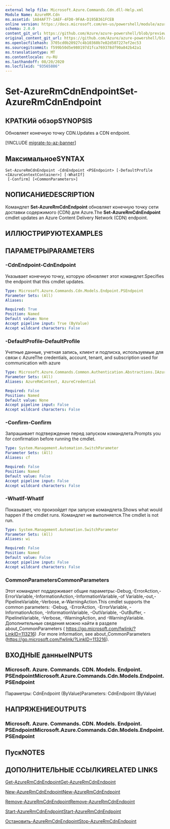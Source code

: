 ```yaml
---
external help file: Microsoft.Azure.Commands.Cdn.dll-Help.xml
Module Name: AzureRM.Cdn
ms.assetid: 1A84AF77-1AEF-4FD0-9FAA-D195B361FCEB
online version: https://docs.microsoft.com/en-us/powershell/module/azurerm.cdn/set-azurermcdnendpoint
schema: 2.0.0
content_git_url: https://github.com/Azure/azure-powershell/blob/preview/src/ResourceManager/Cdn/Commands.Cdn/help/Set-AzureRmCdnEndpoint.md
original_content_git_url: https://github.com/Azure/azure-powershell/blob/preview/src/ResourceManager/Cdn/Commands.Cdn/help/Set-AzureRmCdnEndpoint.md
ms.openlocfilehash: 3705cd0b20927c4b10360b7e02d507227ef2ec53
ms.sourcegitcommit: f599b50d5e980197d1fca769378df90a842b42a1
ms.translationtype: MT
ms.contentlocale: ru-RU
ms.lasthandoff: 08/20/2020
ms.locfileid: "93565886"
---
```

# <span data-ttu-id="f14f4-101">Set-AzureRmCdnEndpoint</span><span class="sxs-lookup"><span data-stu-id="f14f4-101">Set-AzureRmCdnEndpoint</span></span>

## <span data-ttu-id="f14f4-102">КРАТКИй обзор</span><span class="sxs-lookup"><span data-stu-id="f14f4-102">SYNOPSIS</span></span>
<span data-ttu-id="f14f4-103">Обновляет конечную точку CDN.</span><span class="sxs-lookup"><span data-stu-id="f14f4-103">Updates a CDN endpoint.</span></span>

[!INCLUDE [migrate-to-az-banner](../../includes/migrate-to-az-banner.md)]

## <span data-ttu-id="f14f4-104">Максимальное</span><span class="sxs-lookup"><span data-stu-id="f14f4-104">SYNTAX</span></span>

```
Set-AzureRmCdnEndpoint -CdnEndpoint <PSEndpoint> [-DefaultProfile <IAzureContextContainer>] [-WhatIf]
 [-Confirm] [<CommonParameters>]
```

## <span data-ttu-id="f14f4-105">NОПИСАНИЕ</span><span class="sxs-lookup"><span data-stu-id="f14f4-105">DESCRIPTION</span></span>
<span data-ttu-id="f14f4-106">Командлет **Set-AzureRmCdnEndpoint** обновляет конечную точку сети доставки содержимого (CDN) для Azure.</span><span class="sxs-lookup"><span data-stu-id="f14f4-106">The **Set-AzureRmCdnEndpoint** cmdlet updates an Azure Content Delivery Network (CDN) endpoint.</span></span>

## <span data-ttu-id="f14f4-107">ИЛЛЮСТРИРУЮТ</span><span class="sxs-lookup"><span data-stu-id="f14f4-107">EXAMPLES</span></span>

## <span data-ttu-id="f14f4-108">ПАРАМЕТРЫ</span><span class="sxs-lookup"><span data-stu-id="f14f4-108">PARAMETERS</span></span>

### <span data-ttu-id="f14f4-109">-CdnEndpoint</span><span class="sxs-lookup"><span data-stu-id="f14f4-109">-CdnEndpoint</span></span>
<span data-ttu-id="f14f4-110">Указывает конечную точку, которую обновляет этот командлет.</span><span class="sxs-lookup"><span data-stu-id="f14f4-110">Specifies the endpoint that this cmdlet updates.</span></span>

```yaml
Type: Microsoft.Azure.Commands.Cdn.Models.Endpoint.PSEndpoint
Parameter Sets: (All)
Aliases:

Required: True
Position: Named
Default value: None
Accept pipeline input: True (ByValue)
Accept wildcard characters: False
```

### <span data-ttu-id="f14f4-111">-DefaultProfile</span><span class="sxs-lookup"><span data-stu-id="f14f4-111">-DefaultProfile</span></span>
<span data-ttu-id="f14f4-112">Учетные данные, учетная запись, клиент и подписка, используемые для связи с Azure</span><span class="sxs-lookup"><span data-stu-id="f14f4-112">The credentials, account, tenant, and subscription used for communication with azure</span></span>

```yaml
Type: Microsoft.Azure.Commands.Common.Authentication.Abstractions.IAzureContextContainer
Parameter Sets: (All)
Aliases: AzureRmContext, AzureCredential

Required: False
Position: Named
Default value: None
Accept pipeline input: False
Accept wildcard characters: False
```

### <span data-ttu-id="f14f4-113">-Confirm</span><span class="sxs-lookup"><span data-stu-id="f14f4-113">-Confirm</span></span>
<span data-ttu-id="f14f4-114">Запрашивает подтверждение перед запуском командлета.</span><span class="sxs-lookup"><span data-stu-id="f14f4-114">Prompts you for confirmation before running the cmdlet.</span></span>

```yaml
Type: System.Management.Automation.SwitchParameter
Parameter Sets: (All)
Aliases: cf

Required: False
Position: Named
Default value: False
Accept pipeline input: False
Accept wildcard characters: False
```

### <span data-ttu-id="f14f4-115">-WhatIf</span><span class="sxs-lookup"><span data-stu-id="f14f4-115">-WhatIf</span></span>
<span data-ttu-id="f14f4-116">Показывает, что произойдет при запуске командлета.</span><span class="sxs-lookup"><span data-stu-id="f14f4-116">Shows what would happen if the cmdlet runs.</span></span>
<span data-ttu-id="f14f4-117">Командлет не выполняется.</span><span class="sxs-lookup"><span data-stu-id="f14f4-117">The cmdlet is not run.</span></span>

```yaml
Type: System.Management.Automation.SwitchParameter
Parameter Sets: (All)
Aliases: wi

Required: False
Position: Named
Default value: False
Accept pipeline input: False
Accept wildcard characters: False
```

### <span data-ttu-id="f14f4-118">CommonParameters</span><span class="sxs-lookup"><span data-stu-id="f14f4-118">CommonParameters</span></span>
<span data-ttu-id="f14f4-119">Этот командлет поддерживает общие параметры:-Debug,-ErrorAction,-ErrorVariable,-InformationAction,-InformationVariable,-of Variable,-out,-PipelineVariable,-Verbose, и-WarningAction.</span><span class="sxs-lookup"><span data-stu-id="f14f4-119">This cmdlet supports the common parameters: -Debug, -ErrorAction, -ErrorVariable, -InformationAction, -InformationVariable, -OutVariable, -OutBuffer, -PipelineVariable, -Verbose, -WarningAction, and -WarningVariable.</span></span> <span data-ttu-id="f14f4-120">Дополнительные сведения можно найти в разделе about_CommonParameters ( https://go.microsoft.com/fwlink/?LinkID=113216) .</span><span class="sxs-lookup"><span data-stu-id="f14f4-120">For more information, see about_CommonParameters (https://go.microsoft.com/fwlink/?LinkID=113216).</span></span>

## <span data-ttu-id="f14f4-121">ВХОДНЫЕ данные</span><span class="sxs-lookup"><span data-stu-id="f14f4-121">INPUTS</span></span>

### <span data-ttu-id="f14f4-122">Microsoft. Azure. Commands. CDN. Models. Endpoint. PSEndpoint</span><span class="sxs-lookup"><span data-stu-id="f14f4-122">Microsoft.Azure.Commands.Cdn.Models.Endpoint.PSEndpoint</span></span>
<span data-ttu-id="f14f4-123">Параметры: CdnEndpoint (ByValue)</span><span class="sxs-lookup"><span data-stu-id="f14f4-123">Parameters: CdnEndpoint (ByValue)</span></span>

## <span data-ttu-id="f14f4-124">НАПРЯЖЕНИЕ</span><span class="sxs-lookup"><span data-stu-id="f14f4-124">OUTPUTS</span></span>

### <span data-ttu-id="f14f4-125">Microsoft. Azure. Commands. CDN. Models. Endpoint. PSEndpoint</span><span class="sxs-lookup"><span data-stu-id="f14f4-125">Microsoft.Azure.Commands.Cdn.Models.Endpoint.PSEndpoint</span></span>

## <span data-ttu-id="f14f4-126">Пуск</span><span class="sxs-lookup"><span data-stu-id="f14f4-126">NOTES</span></span>

## <span data-ttu-id="f14f4-127">ДОПОЛНИТЕЛЬНЫЕ ССЫЛКИ</span><span class="sxs-lookup"><span data-stu-id="f14f4-127">RELATED LINKS</span></span>

[<span data-ttu-id="f14f4-128">Get-AzureRmCdnEndpoint</span><span class="sxs-lookup"><span data-stu-id="f14f4-128">Get-AzureRmCdnEndpoint</span></span>](./Get-AzureRmCdnEndpoint.md)

[<span data-ttu-id="f14f4-129">New-AzureRmCdnEndpoint</span><span class="sxs-lookup"><span data-stu-id="f14f4-129">New-AzureRmCdnEndpoint</span></span>](./New-AzureRmCdnEndpoint.md)

[<span data-ttu-id="f14f4-130">Remove-AzureRmCdnEndpoint</span><span class="sxs-lookup"><span data-stu-id="f14f4-130">Remove-AzureRmCdnEndpoint</span></span>](./Remove-AzureRmCdnEndpoint.md)

[<span data-ttu-id="f14f4-131">Start-AzureRmCdnEndpoint</span><span class="sxs-lookup"><span data-stu-id="f14f4-131">Start-AzureRmCdnEndpoint</span></span>](./Start-AzureRmCdnEndpoint.md)

[<span data-ttu-id="f14f4-132">Остановить-AzureRmCdnEndpoint</span><span class="sxs-lookup"><span data-stu-id="f14f4-132">Stop-AzureRmCdnEndpoint</span></span>](./Stop-AzureRmCdnEndpoint.md)



